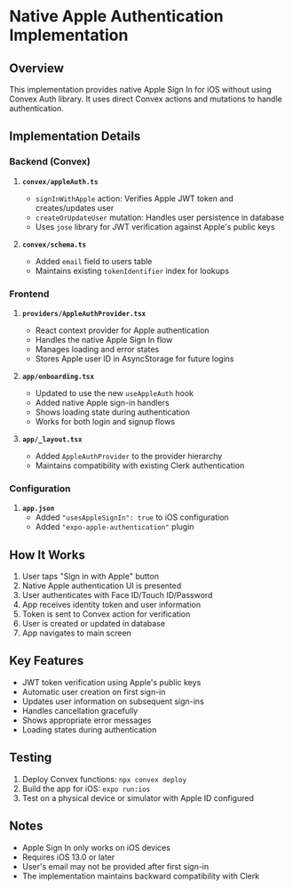# Native Apple Authentication Implementation

## Overview
This implementation provides native Apple Sign In for iOS without using Convex Auth library. It uses direct Convex actions and mutations to handle authentication.

## Implementation Details

### Backend (Convex)

1. **`convex/appleAuth.ts`**
   - `signInWithApple` action: Verifies Apple JWT token and creates/updates user
   - `createOrUpdateUser` mutation: Handles user persistence in database
   - Uses `jose` library for JWT verification against Apple's public keys

2. **`convex/schema.ts`**
   - Added `email` field to users table
   - Maintains existing `tokenIdentifier` index for lookups

### Frontend

1. **`providers/AppleAuthProvider.tsx`**
   - React context provider for Apple authentication
   - Handles the native Apple Sign In flow
   - Manages loading and error states
   - Stores Apple user ID in AsyncStorage for future logins

2. **`app/onboarding.tsx`**
   - Updated to use the new `useAppleAuth` hook
   - Added native Apple sign-in handlers
   - Shows loading state during authentication
   - Works for both login and signup flows

3. **`app/_layout.tsx`**
   - Added `AppleAuthProvider` to the provider hierarchy
   - Maintains compatibility with existing Clerk authentication

### Configuration

1. **`app.json`**
   - Added `"usesAppleSignIn": true` to iOS configuration
   - Added `"expo-apple-authentication"` plugin

## How It Works

1. User taps "Sign in with Apple" button
2. Native Apple authentication UI is presented
3. User authenticates with Face ID/Touch ID/Password
4. App receives identity token and user information
5. Token is sent to Convex action for verification
6. User is created or updated in database
7. App navigates to main screen

## Key Features

- JWT token verification using Apple's public keys
- Automatic user creation on first sign-in
- Updates user information on subsequent sign-ins
- Handles cancellation gracefully
- Shows appropriate error messages
- Loading states during authentication

## Testing

1. Deploy Convex functions: `npx convex deploy`
2. Build the app for iOS: `expo run:ios`
3. Test on a physical device or simulator with Apple ID configured

## Notes

- Apple Sign In only works on iOS devices
- Requires iOS 13.0 or later
- User's email may not be provided after first sign-in
- The implementation maintains backward compatibility with Clerk